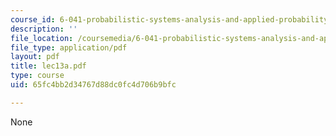 ```yaml
---
course_id: 6-041-probabilistic-systems-analysis-and-applied-probability-spring-2006
description: ''
file_location: /coursemedia/6-041-probabilistic-systems-analysis-and-applied-probability-spring-2006/65fc4bb2d34767d88dc0fc4d706b9bfc_lec13a.pdf
file_type: application/pdf
layout: pdf
title: lec13a.pdf
type: course
uid: 65fc4bb2d34767d88dc0fc4d706b9bfc

---
```

None